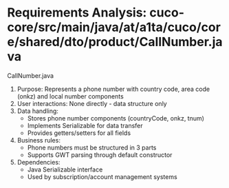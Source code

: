 # Requirements Analysis: cuco-core/src/main/java/at/a1ta/cuco/core/shared/dto/product/CallNumber.java

CallNumber.java
1. Purpose: Represents a phone number with country code, area code (onkz) and local number components
2. User interactions: None directly - data structure only
3. Data handling:
   - Stores phone number components (countryCode, onkz, tnum)
   - Implements Serializable for data transfer
   - Provides getters/setters for all fields
4. Business rules:
   - Phone numbers must be structured in 3 parts
   - Supports GWT parsing through default constructor
5. Dependencies:
   - Java Serializable interface
   - Used by subscription/account management systems
